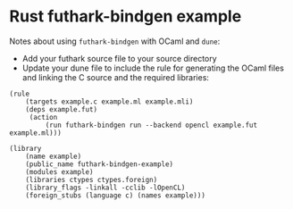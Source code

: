 # Rust futhark-bindgen example

Notes about using `futhark-bindgen` with OCaml and `dune`:

- Add your futhark source file to your source directory
- Update your dune file to include the rule for generating the OCaml files and linking
  the C source and the required libraries:
```
(rule
    (targets example.c example.ml example.mli)
    (deps example.fut)
     (action
         (run futhark-bindgen run --backend opencl example.fut example.ml)))

(library
    (name example)
    (public_name futhark-bindgen-example)
    (modules example)
    (libraries ctypes ctypes.foreign)
    (library_flags -linkall -cclib -lOpenCL)
    (foreign_stubs (language c) (names example)))
```